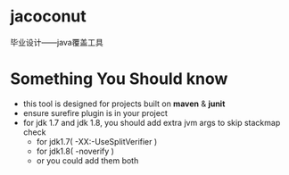 # jacoconut
毕业设计——java覆盖工具

# Something You Should know
+ this tool is designed for projects built on **maven** & **junit**
+ ensure surefire plugin is in your project
+ for jdk 1.7 and jdk 1.8, you should add extra jvm args to skip stackmap check
  + for jdk1.7( -XX:-UseSplitVerifier )
  + for jdk1.8( -noverify )
  + or you could add them both

